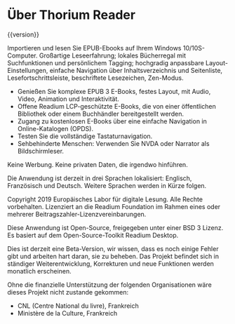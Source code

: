 Über Thorium Reader
=======================

{{version}}

Importieren und lesen Sie EPUB-Ebooks auf Ihrem Windows 10/10S-Computer. Großartige Leseerfahrung; lokales Bücherregal mit Suchfunktionen und persönlichem Tagging; hochgradig anpassbare Layout-Einstellungen, einfache Navigation über Inhaltsverzeichnis und Seitenliste, Lesefortschrittsleiste, beschriftete Lesezeichen, Zen-Modus.

* Genießen Sie komplexe EPUB 3 E-Books, festes Layout, mit Audio, Video, Animation und Interaktivität.
* Offene Readium LCP-geschützte E-Books, die von einer öffentlichen Bibliothek oder einem Buchhändler bereitgestellt werden.
* Zugang zu kostenlosen E-Books über eine einfache Navigation in Online-Katalogen (OPDS).
* Testen Sie die vollständige Tastaturnavigation.
* Sehbehinderte Menschen: Verwenden Sie NVDA oder Narrator als Bildschirmleser.

Keine Werbung. Keine privaten Daten, die irgendwo hinführen.

Die Anwendung ist derzeit in drei Sprachen lokalisiert: Englisch, Französisch und Deutsch. Weitere Sprachen werden in Kürze folgen.

Copyright 2019 Europäisches Labor für digitale Lesung. Alle Rechte vorbehalten.
Lizenziert an die Readium Foundation im Rahmen eines oder mehrerer Beitragszahler-Lizenzvereinbarungen.

Diese Anwendung ist Open-Source, freigegeben unter einer BSD 3 Lizenz. Es basiert auf dem Open-Source-Toolkit Readium Desktop.

Dies ist derzeit eine Beta-Version, wir wissen, dass es noch einige Fehler gibt und arbeiten hart daran, sie zu beheben.
Das Projekt befindet sich in ständiger Weiterentwicklung, Korrekturen und neue Funktionen werden monatlich erscheinen.

Ohne die finanzielle Unterstützung der folgenden Organisationen wäre dieses Projekt nicht zustande gekommen:
- CNL (Centre National du livre), Frankreich
- Ministère de la Culture, Frankreich
